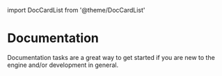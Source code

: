 import DocCardList from '@theme/DocCardList'

# Documentation
Documentation tasks are a great way to get started if you are new to the engine and/or development in general.

<DocCardList />
